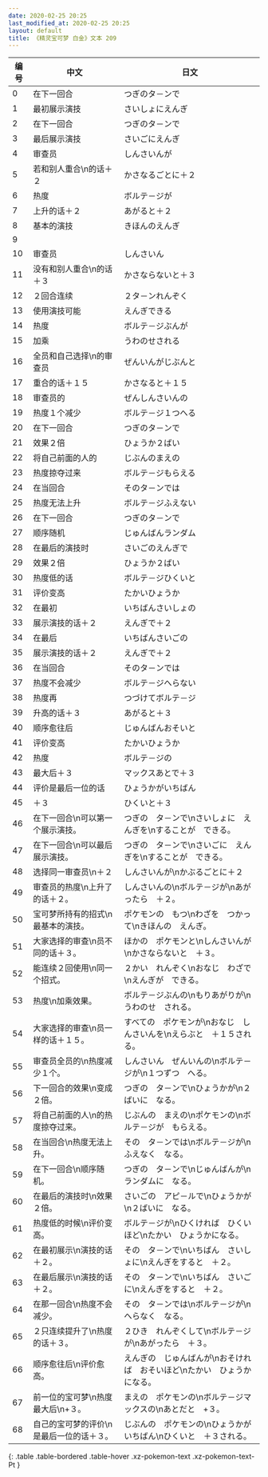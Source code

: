 ```yaml
---
date: 2020-02-25 20:25
last_modified_at: 2020-02-25 20:25
layout: default
title: 《精灵宝可梦 白金》文本 209
---
```

| 编号 | 中文 | 日文 |
| ---- | ---- | ---- |
| 0 | 在下一回合 | つぎのタ－ンで |
| 1 | 最初展示演技 | さいしょにえんぎ |
| 2 | 在下一回合 | つぎのタ－ンで |
| 3 | 最后展示演技 | さいごにえんぎ |
| 4 | 审查员 | しんさいんが |
| 5 | 若和别人重合\n的话＋２ | かさなるごとに＋２ |
| 6 | 热度 | ボルテ－ジが |
| 7 | 上升的话＋２ | あがると＋２ |
| 8 | 基本的演技 | きほんのえんぎ |
| 9 | 　 | 　 |
| 10 | 审查员 | しんさいん |
| 11 | 没有和别人重合\n的话＋３ | かさならないと＋３ |
| 12 | ２回合连续 | ２タ－ンれんぞく |
| 13 | 使用演技可能 | えんぎできる |
| 14 | 热度 | ボルテ－ジぶんが |
| 15 | 加乘 | うわのせされる |
| 16 | 全员和自己选择\n的审查员 | ぜんいんがじぶんと |
| 17 | 重合的话＋１５ | かさなると＋１５ |
| 18 | 审查员的 | ぜんしんさいんの |
| 19 | 热度１个减少 | ボルテ－ジ１つへる |
| 20 | 在下一回合 | つぎのタ－ンで |
| 21 | 效果２倍 | ひょうか２ばい |
| 22 | 将自己前面的人的 | じぶんのまえの |
| 23 | 热度掠夺过来 | ボルテ－ジもらえる |
| 24 | 在当回合 | そのタ－ンでは |
| 25 | 热度无法上升 | ボルテ－ジふえない |
| 26 | 在下一回合 | つぎのタ－ンで |
| 27 | 顺序随机 | じゅんばんランダム |
| 28 | 在最后的演技时 | さいごのえんぎで |
| 29 | 效果２倍 | ひょうか２ばい |
| 30 | 热度低的话 | ボルテ－ジひくいと |
| 31 | 评价变高 | たかいひょうか |
| 32 | 在最初 | いちばんさいしょの |
| 33 | 展示演技的话＋２ | えんぎで＋２ |
| 34 | 在最后 | いちばんさいごの |
| 35 | 展示演技的话＋２ | えんぎで＋２ |
| 36 | 在当回合 | そのタ－ンでは |
| 37 | 热度不会减少 | ボルテ－ジへらない |
| 38 | 热度再 | つづけてボルテ－ジ |
| 39 | 升高的话＋３ | あがると＋３ |
| 40 | 顺序愈往后 | じゅんばんおそいと |
| 41 | 评价变高 | たかいひょうか |
| 42 | 热度 | ボルテ－ジの |
| 43 | 最大后＋３ | マックスあとで＋３ |
| 44 | 评价是最后一位的话 | ひょうかがいちばん |
| 45 | ＋３ | ひくいと＋３ |
| 46 | 在下一回合\n可以第一个展示演技。 | つぎの　タ－ンで\nさいしょに　えんぎを\nすることが　できる。 |
| 47 | 在下一回合\n可以最后展示演技。 | つぎの　タ－ンで\nさいごに　えんぎを\nすることが　できる。 |
| 48 | 选择同一审查员\n＋２ | しんさいんが\nかぶるごとに＋２ |
| 49 | 审查员的热度\n上升了的话＋２。 | しんさいんの\nボルテ－ジが\nあがったら　＋２。 |
| 50 | 宝可梦所持有的招式\n最基本的演技。 | ポケモンの　もつ\nわざを　つかって\nきほんの　えんぎ。 |
| 51 | 大家选择的审查\n员不同的话＋３。 | ほかの　ポケモンと\nしんさいんが\nかさならないと　＋３。 |
| 52 | 能连续２回使用\n同一个招式。 | ２かい　れんぞく\nおなじ　わざで\nえんぎが　できる。 |
| 53 | 热度\n加乘效果。 | ボルテ－ジぶんの\nもりあがりが\nうわのせ　される。 |
| 54 | 大家选择的审查\n员一样的话＋１５。 | すべての　ポケモンが\nおなじ　しんさいんを\nえらぶと　＋１５される。 |
| 55 | 审查员全员的\n热度减少１个。 | しんさいん　ぜんいんの\nボルテ－ジが\n１つずつ　へる。 |
| 56 | 下一回合的效果\n变成２倍。 | つぎの　タ－ンで\nひょうかが\n２ばいに　なる。 |
| 57 | 将自己前面的人\n的热度掠夺过来。 | じぶんの　まえの\nポケモンの\nボルテ－ジが　もらえる。 |
| 58 | 在当回合\n热度无法上升。 | その　タ－ンでは\nボルテ－ジが\nふえなく　なる。 |
| 59 | 在下一回合\n顺序随机。 | つぎの　タ－ンで\nじゅんばんが\nランダムに　なる。 |
| 60 | 在最后的演技时\n效果２倍。 | さいごの　アピ－ルで\nひょうかが\n２ばいに　なる。 |
| 61 | 热度低的时候\n评价变高。 | ボルテ－ジが\nひくければ　ひくいほど\nたかい　ひょうかになる。 |
| 62 | 在最初展示\n演技的话＋２。 | その　タ－ンで\nいちばん　さいしょに\nえんぎをすると　＋２。 |
| 63 | 在最后展示\n演技的话＋２。 | その　タ－ンで\nいちばん　さいごに\nえんぎをすると　＋２。 |
| 64 | 在那一回合\n热度不会减少。 | その　タ－ンでは\nボルテ－ジが\nへらなく　なる。 |
| 65 | ２只连续提升了\n热度的话＋３。 | ２ひき　れんぞくして\nボルテ－ジが\nあがったら　＋３。 |
| 66 | 顺序愈往后\n评价愈高。 | えんぎの　じゅんばんが\nおそければ　おそいほど\nたかい　ひょうかになる。 |
| 67 | 前一位的宝可梦\n热度最大后\n+３。 | まえの　ポケモンの\nボルテ－ジマックスの\nあとだと　+３。 |
| 68 | 自己的宝可梦的评价\n是最后一位的话＋３。 | じぶんの　ポケモンの\nひょうかが　いちばん\nひくいと　＋３される。 |
{: .table .table-bordered .table-hover .xz-pokemon-text .xz-pokemon-text-Pt }